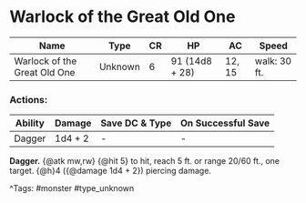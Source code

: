 # Warlock of the Great Old One

| Name | Type | CR | HP | AC | Speed |
|------|------|----|----|----|-------|
| Warlock of the Great Old One | Unknown | 6 | 91 (14d8 + 28) | 12, 15 | walk: 30 ft. |

### Actions:

| Ability | Damage | Save DC & Type | On Successful Save |
|---------|--------|----------------|--------------------|
| Dagger | 1d4 + 2 | - | - |


**Dagger.** {@atk mw,rw} {@hit 5} to hit, reach 5 ft. or range 20/60 ft., one target. {@h}4 ({@damage 1d4 + 2}) piercing damage.

^Tags: #monster #type_unknown